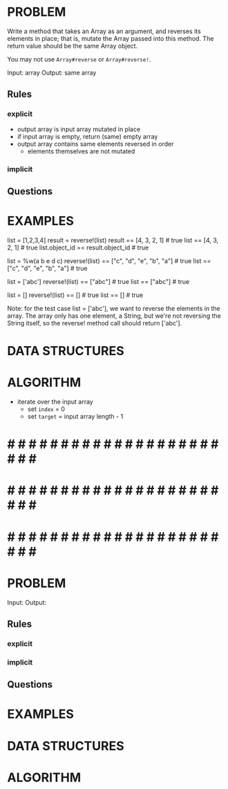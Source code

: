 # PROBLEM
Write a method that takes an Array as an argument, and reverses its elements in place; that is, mutate the Array passed into this method. The return value should be the same Array object.

You may not use `Array#reverse` or `Array#reverse!`.

  Input: array
  Output: same array

  ## Rules
  ### explicit
  - output array is input array mutated in place
  - if input array is empty, return (same) empty array
  - output array contains same elements reversed in order
    - elements themselves are not mutated
  ### implicit


  ## Questions


# EXAMPLES
list = [1,2,3,4]
result = reverse!(list)
result == [4, 3, 2, 1] # true
list == [4, 3, 2, 1] # true
list.object_id == result.object_id # true

list = %w(a b e d c)
reverse!(list) == ["c", "d", "e", "b", "a"] # true
list == ["c", "d", "e", "b", "a"] # true

list = ['abc']
reverse!(list) == ["abc"] # true
list == ["abc"] # true

list = []
reverse!(list) == [] # true
list == [] # true

Note: for the test case list = ['abc'], we want to reverse the elements in the array. The array only has one element, a String, but we're not reversing the String itself, so the reverse! method call should return ['abc'].

# DATA STRUCTURES


# ALGORITHM
- iterate over the input array
  - set `index` = 0
  - set `target` = input array length - 1
  

# # # # # # # # # # # # # # # # # # # # # # # # #
# # # # # # # # # # # # # # # # # # # # # # # # #
# # # # # # # # # # # # # # # # # # # # # # # # #

# PROBLEM


  Input: 
  Output:

  ## Rules
  ### explicit
  
  ### implicit


  ## Questions


# EXAMPLES


# DATA STRUCTURES


# ALGORITHM
